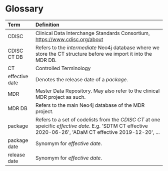 # Glossary

| Term           | Definition |
| :------------- | :----------|
| CDISC          | Clinical Data Interchange Standards Consortium, https://www.cdisc.org/about |
| CDISC CT DB    | Refers to the *intermediate* Neo4j database where we store the CT structure before we import it into the MDR DB. |
| CT             | Controlled Terminology |
| effective date | Denotes the release date of a *package*. |
| MDR            | Master Data Repository. May also refer to the clinical MDR project as such. |
| MDR DB         | Refers to the main Neo4j database of the MDR project. |
| package        | Refers to a set of codelists from the *CDISC CT* at one speicific *effective date*. E.g. 'SDTM CT effective 2020-06-26', 'ADaM CT effective 2019-12-20', ... |
| package date   | Synomym for *effective date*. |
| release date   | Synomym for *effective date*. |

